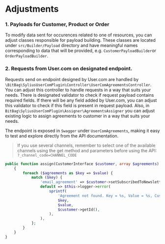 # Adjustments 
### 1. Payloads for Customer, Product or Order
To modify data sent for occurences related to one of resources, you can adjust classes responsible for payload building.
These classes are located under `src/Builder/Payload` directory and have meaningful names corresponding to data that will be provided, e.g. `CustomerPayloadBuilder`or `OrderPayloadBuilder`.

### 2. Requests from User.com on designated endpoint.
Requests send on endpoint designed by User.com are handled by `\BitBag\SyliusUserComPlugin\Controller\UserComAgreementsController`.
You can adjust this controller to handle requests in a way that suits your needs.
There is designated validator to check if request payload contains required fields.
If there will be any field added by User.com, you can adjust this validator to check if this field is present in request payload.
Also, in `BitBag\SyliusUserComPlugin\Assigner\AgreementsAssigner` you can adjust existing logic to assign agreements to customer in a way that suits your needs.

The endpoint is exposed in `Swagger` under `UserComAgreements`, making it easy to test and explore directly from the API documentation.

>If you use several channels, remember to select one of the available channels using the get method and parameters before using the API:
`?_channel_code=CHANNEL_CODE`

```php
public function assign(CustomerInterface $customer, array $agreements): void
    {
        foreach ($agreements as $key => $value) {
            match ($key) {
                'email_agreement' => $customer->setSubscribedToNewsletter($value),
                default => $this->logger->error(
                    sprintf(
                        'Agreement not found. Key = %s, Value = %s, CustomerId = %s',
                        $key,
                        $value,
                        $customer->getId(),
                    ),
                ),
            };
        }
    }
}
```

